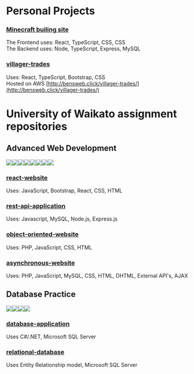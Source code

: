 # Personal Projects
### [Minecraft builing site](https://github.com/Ben-JClark/minecraftbuilds)
The Frontend uses: React, TypeScript, CSS, CSS<br>
The Backend uses: Node, TypeScript, Express, MySQL<br>

### [villager-trades](https://github.com/Ben-JClark/villager-trades)
Uses: React, TypeScript, Bootstrap, CSS<br>
Hosted on AWS [http://bensweb.click/villager-trades/](http://bensweb.click/villager-trades/)

# University of Waikato assignment repositories

## Advanced Web Development
<img src="https://img.shields.io/badge/JavaScript-323330?style=for-the-badge&logo=javascript&logoColor=F7DF1E"/><img src="https://img.shields.io/badge/HTML5-E34F26?style=for-the-badge&logo=html5&logoColor=white"/><img src="https://img.shields.io/badge/CSS3-1572B6?style=for-the-badge&logo=css3&logoColor=white"/><img src="https://img.shields.io/badge/PHP-777BB4?style=for-the-badge&logo=php&logoColor=white"/><img src="https://img.shields.io/badge/React-20232A?style=for-the-badge&logo=react&logoColor=61DAFB"/><img src="https://img.shields.io/badge/Node.js-339933?style=for-the-badge&logo=nodedotjs&logoColor=white"/><img src="https://img.shields.io/badge/Bootstrap-563D7C?style=for-the-badge&logo=bootstrap&logoColor=white"/><img src="https://img.shields.io/badge/Express.js-000000?style=for-the-badge&logo=express&logoColor=white"/><br>
### [react-website](https://github.com/Ben-JClark/react-website)
Uses: JavaScript, Bootstrap, React, CSS, HTML
### [rest-api-application](https://github.com/Ben-JClark/rest-api-application)
Uses: Javascript, MySQL, Node.js, Express.js
### [object-oriented-website](https://github.com/Ben-JClark/object-oriented-website)
Uses: PHP, JavaScript, CSS, HTML
### [asynchronous-website](https://github.com/Ben-JClark/asynchronous-website)
Uses: PHP, JavaScript, MySQL, CSS, HTML, DHTML, External API's, AJAX

## Database Practice
<img src="https://img.shields.io/badge/C%23-239120?style=for-the-badge&logo=c-sharp&logoColor=white"/><img src="https://img.shields.io/badge/.NET-512BD4?style=for-the-badge&logo=dotnet&logoColor=white"/><img src="https://img.shields.io/badge/Visual_Studio-5C2D91?style=for-the-badge&logo=visual%20studio&logoColor=white"/><img src="https://img.shields.io/badge/Microsoft_SQL_Server-CC2927?style=for-the-badge&logo=microsoft-sql-server&logoColor=white"/><br>
### [database-application](https://github.com/Ben-JClark/database-application)
Uses C#/.NET, Microsoft SQL Server
### [relational-database](https://github.com/Ben-JClark/relational-database)
Uses Entity Relationship model, Microsoft SQL Server
